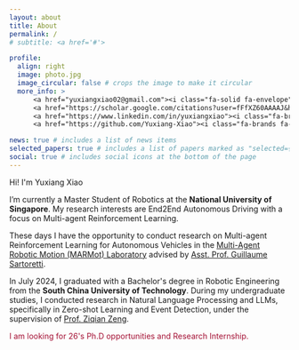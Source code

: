 ```yaml
---
layout: about
title: About
permalink: /
# subtitle: <a href='#'>

profile:
  align: right
  image: photo.jpg
  image_circular: false # crops the image to make it circular
  more_info: >
      <a href="yuxiangxiao02@gmail.com"><i class="fa-solid fa-envelope"></i></a>
      <a href="https://scholar.google.com/citations?user=fFfXZ60AAAAJ&hl=en"><i class="ai ai-google-scholar-square ai-2x"></i></a>
      <a href="https://www.linkedin.com/in/yuxiangxiao"><i class="fa-brands fa-linkedin fa-2x"></i></a>
      <a href="https://github.com/Yuxiang-Xiao"><i class="fa-brands fa-square-github fa-2x"></i></a>

news: true # includes a list of news items
selected_papers: true # includes a list of papers marked as "selected={true}"
social: true # includes social icons at the bottom of the page
---
```

Hi! I'm Yuxiang Xiao

I’m currently a Master Student of Robotics at the **National University of Singapore**. My research interests are End2End Autonomous Driving with a focus on Multi-agent Reinforcement Learning.

These days I have the opportunity to conduct research on Multi-agent Reinforcement Learning for Autonomous Vehicles in the [Multi-Agent Robotic Motion (MARMot) Laboratory](https://www.marmotlab.org/) advised by [Asst. Prof. Guillaume Sartoretti](https://cde.nus.edu.sg/me/staff/sartoretti-guillaume-a/).

In July 2024, I graduated with a Bachelor's degree in Robotic Engineering from the **South China University of Technology**. During my undergraduate studies, I conducted research in Natural Language Processing and LLMs, specifically in Zero-shot Learning and Event Detection, under the supervision of [Prof. Ziqian Zeng](https://ziqianzeng.github.io/).

<span style="color: #a41034;">I am looking for 26's Ph.D opportunities and Research Internship.</span>
